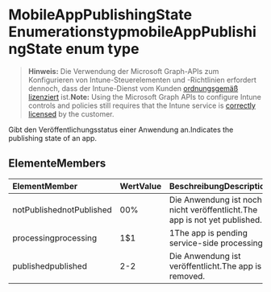 # <a name="mobileapppublishingstate-enum-type"></a><span data-ttu-id="10d14-101">MobileAppPublishingState Enumerationstyp</span><span class="sxs-lookup"><span data-stu-id="10d14-101">mobileAppPublishingState enum type</span></span>

> <span data-ttu-id="10d14-102">**Hinweis:** Die Verwendung der Microsoft Graph-APIs zum Konfigurieren von Intune-Steuerelementen und -Richtlinien erfordert dennoch, dass der Intune-Dienst vom Kunden [ordnungsgemäß lizenziert](https://go.microsoft.com/fwlink/?linkid=839381) ist.</span><span class="sxs-lookup"><span data-stu-id="10d14-102">**Note:** Using the Microsoft Graph APIs to configure Intune controls and policies still requires that the Intune service is [correctly licensed](https://go.microsoft.com/fwlink/?linkid=839381) by the customer.</span></span>

<span data-ttu-id="10d14-103">Gibt den Veröffentlichungsstatus einer Anwendung an.</span><span class="sxs-lookup"><span data-stu-id="10d14-103">Indicates the publishing state of an app.</span></span>
## <a name="members"></a><span data-ttu-id="10d14-104">Elemente</span><span class="sxs-lookup"><span data-stu-id="10d14-104">Members</span></span>
|<span data-ttu-id="10d14-105">Element</span><span class="sxs-lookup"><span data-stu-id="10d14-105">Member</span></span>|<span data-ttu-id="10d14-106">Wert</span><span class="sxs-lookup"><span data-stu-id="10d14-106">Value</span></span>|<span data-ttu-id="10d14-107">Beschreibung</span><span class="sxs-lookup"><span data-stu-id="10d14-107">Description</span></span>|
|:---|:---|:---|
|<span data-ttu-id="10d14-108">notPublished</span><span class="sxs-lookup"><span data-stu-id="10d14-108">notPublished</span></span>|<span data-ttu-id="10d14-109">0</span><span class="sxs-lookup"><span data-stu-id="10d14-109">0%</span></span>|<span data-ttu-id="10d14-110">Die Anwendung ist noch nicht veröffentlicht.</span><span class="sxs-lookup"><span data-stu-id="10d14-110">The app is not yet published.</span></span>|
|<span data-ttu-id="10d14-111">processing</span><span class="sxs-lookup"><span data-stu-id="10d14-111">processing</span></span>|<span data-ttu-id="10d14-112">1</span><span class="sxs-lookup"><span data-stu-id="10d14-112">$1</span></span>|<span data-ttu-id="10d14-113">1</span><span class="sxs-lookup"><span data-stu-id="10d14-113">The app is pending service-side processing.</span></span>|
|<span data-ttu-id="10d14-114">published</span><span class="sxs-lookup"><span data-stu-id="10d14-114">published</span></span>|<span data-ttu-id="10d14-115">2</span><span class="sxs-lookup"><span data-stu-id="10d14-115">-2</span></span>|<span data-ttu-id="10d14-116">Die Anwendung ist veröffentlicht.</span><span class="sxs-lookup"><span data-stu-id="10d14-116">The app is removed.</span></span>|



